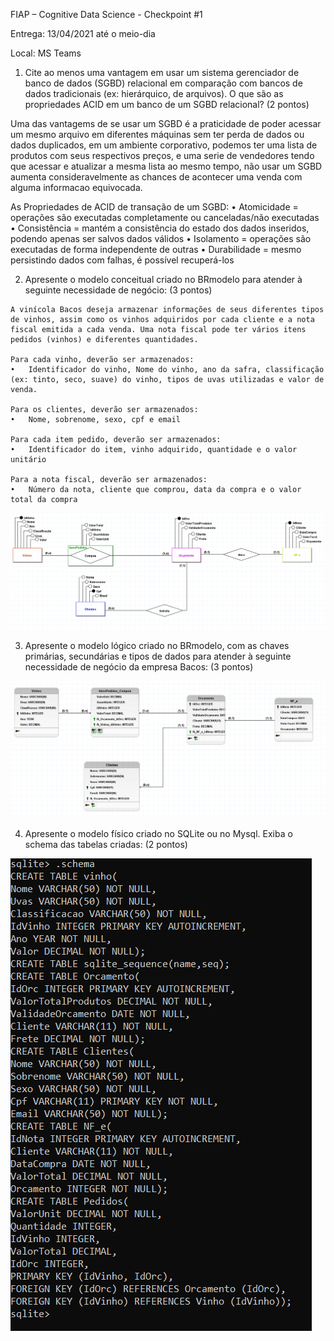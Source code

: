 FIAP – Cognitive Data Science - Checkpoint #1

Entrega: 13/04/2021 até o meio-dia

Local: MS Teams

1) Cite ao menos uma vantagem em usar um sistema gerenciador de banco de dados (SGBD) relacional
em comparação com bancos de dados tradicionais (ex: hierárquico, de arquivos). 
O que são as propriedades ACID em um banco de um SGBD relacional? (2 pontos)

Uma das vantagems de se usar um SGBD é a praticidade de poder acessar um mesmo arquivo em diferentes máquinas sem ter perda de dados ou dados duplicados,
em um ambiente corporativo, podemos ter uma lista de produtos com seus respectivos preços, e uma serie de vendedores tendo que acessar e atualizar a mesma lista ao mesmo tempo,
não usar um SGBD aumenta consideravelmente as chances de acontecer uma venda com alguma informacao equivocada.

As Propriedades de ACID de transação de um SGBD:
• Atomicidade = operações são executadas completamente ou canceladas/não executadas
• Consistência = mantém a consistência do estado dos dados inseridos, podendo apenas ser salvos dados válidos
• Isolamento = operações são executadas de forma independente de outras
• Durabilidade = mesmo persistindo dados com falhas, é possível recuperá-los

2) Apresente o modelo conceitual criado no BRmodelo para atender à seguinte necessidade de negócio: (3 pontos)
```
A vinícola Bacos deseja armazenar informações de seus diferentes tipos de vinhos, assim como os vinhos adquiridos por cada cliente e a nota fiscal emitida a cada venda. Uma nota fiscal pode ter vários itens pedidos (vinhos) e diferentes quantidades.

Para cada vinho, deverão ser armazenados:
•	Identificador do vinho, Nome do vinho, ano da safra, classificação (ex: tinto, seco, suave) do vinho, tipos de uvas utilizadas e valor de venda.

Para os clientes, deverão ser armazenados:
•	Nome, sobrenome, sexo, cpf e email

Para cada item pedido, deverão ser armazenados:
•	Identificador do item, vinho adquirido, quantidade e o valor unitário

Para a nota fiscal, deverão ser armazenados:
•	Número da nota, cliente que comprou, data da compra e o valor total da compra
```
![img_3.png](img_3.png)

3) Apresente o modelo lógico criado no BRmodelo, com as chaves primárias, secundárias e tipos de dados para atender à seguinte necessidade de negócio da empresa Bacos: (3 pontos)

![img.png](img.png)

4) Apresente o modelo físico criado no SQLite ou no Mysql. Exiba o schema das tabelas criadas: (2 pontos)

![img_1.png](img_1.png)


